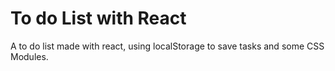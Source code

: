 # To do List with React
A to do list made with react, using localStorage to save tasks and some CSS Modules.

<!-- ## Technologies

- React
- Node.js
- HTML 5
- CSS 3

## See my [Portfolio website](https://PERicci.github.io/)! 😃

<img src="assets/wave2.gif" width="30px"> Hello everyone, this is my [portfolio website](https://PERicci.github.io/)!

- :mortar_board: Licentiate degree in Physics
'
- :atom_symbol: Currently studying **React - The Complete Guide (incl Hooks, React Router, Redux) by Maximilian Schwarzmüller**

- :speech_balloon: Proficient in English, Spanish and Portuguese

- :necktie: Open to new job opportunities

---

:books: View [all my repositories](https://github.com/PERicci?tab=repositories)

---

#### How to 
ch me:

[![portfolio](assets/portfolio120.png)][1]
[![linkedin](assets/linkedin.png)][2]
[![mail](assets/mail.png)][3]

[1]: https://PERicci.github.io/
[2]: https://www.linkedin.com/in/pedro-eugenio-ricciardi-a356a2219/
[3]: mailto:riccip@hotmail.com

<br>

Thank you for visiting!

<img src="assets/thanks.gif" width="130px">


<sub>Project created following instructions from React - The Complete Guide course (incl Hooks, React Router, Redux) by Maximilian Schwarzmüller.</sub> -->